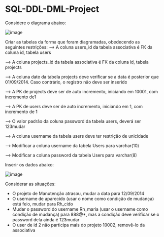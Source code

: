 # SQL-DDL-DML-Project
Considere o diagrama abaixo:

![image](https://github.com/DaviQzR/SQL-DDL-DML-Project/assets/125469425/5130a389-691a-4cbd-b1c1-5a94f3f7804e)

Criar as tabelas da forma que foram diagramadas, obedecendo as seguintes restrições:
--> A coluna users_id da tabela associativa é FK da coluna id, tabela users

--> A coluna projects_id da tabela associativa é FK da coluna id, tabela projects

--> A coluna date da tabela projects deve verificar se a data é posterior que 01/09/2014. Caso contrário, o registro não deve ser inserido

--> A PK de projects deve ser de auto incremento, iniciando em 10001, com incremento de1

--> A PK de users deve ser de auto incremento, iniciando em 1, com incremento de 1

--> O valor padrão da coluna password da tabela users, deverá ser 123mudar

--> A coluna username da tabela users deve ter restrição de unicidade

--> Modificar a coluna username da tabela Users para varchar(10)

--> Modificar a coluna password da tabela Users para varchar(8)

Inserir os dados abaixo:

![image](https://github.com/DaviQzR/SQL-DDL-DML-Project/assets/125469425/f02f98fc-80e2-4739-902c-b2d7069996eb)

Considerar as situações:
- O projeto de Manutenção atrasou, mudar a data para 12/09/2014
- O username de aparecido (usar o nome como condição de mudança) está feio, mudar para
Rh_cido
- Mudar o password do username Rh_maria (usar o username como condição de mudança)
para 888@*, mas a condição deve verificar se o password dela ainda é 123mudar
- O user de id 2 não participa mais do projeto 10002, removê-lo da associativa


